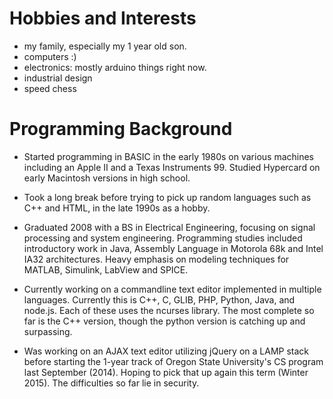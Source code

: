 # Hobbies and Interests
 - my family, especially my 1 year old son.
 - computers :)
 - electronics: mostly arduino things right now.
 - industrial design
 - speed chess

# Programming Background 

  - Started programming in BASIC in the early 1980s on various machines including an Apple II and a Texas Instruments 99.  Studied Hypercard on early Macintosh versions in high school. 

  - Took a long break before trying to pick up random languages such as C++ and HTML, in the late 1990s as a hobby. 

  - Graduated 2008 with a BS in Electrical Engineering, focusing on signal processing and system engineering. Programming studies included introductory work in Java, Assembly Language in Motorola 68k and Intel IA32 architectures.  Heavy emphasis on modeling techniques for MATLAB, Simulink, LabView and SPICE. 

  - Currently working on a commandline text editor implemented in multiple languages. Currently this is C++, C, GLIB, PHP, Python, Java, and node.js.  Each of these uses the ncurses library.  The most complete so far is the C++ version, though the python version is catching up and surpassing. 

  - Was working on an AJAX text editor utilizing jQuery on a LAMP stack before starting the 1-year track of Oregon State University's CS program last September (2014).  Hoping to pick that up again this term (Winter 2015).  The difficulties so far lie in security.  

